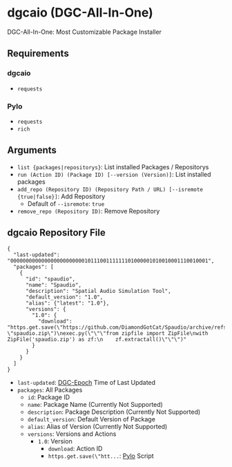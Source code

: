 # dgcaio (DGC-All-In-One)
DGC-All-In-One: Most Customizable Package Installer

## Requirements

### dgcaio
- `requests`

### Pylo
- `requests`
- `rich`

## Arguments
- `list {packages|repositorys}`: List installed Packages / Repositorys
- `run (Action ID) (Package ID) [--version (Version)]`: List installed packages
- `add_repo (Repository ID) (Repository Path / URL) [--isremote {true|false}]`: Add Repository
  - Default of `--isremote`: `true`
- `remove_repo (Repository ID)`: Remove Repository

## dgcaio Repository File
```
{
  "last-updated": "0000000000000000000000001011100111111101000001010010001110010001",
  "packages": [
    {
      "id": "spaudio",
      "name": "Spaudio",
      "description": "Spatial Audio Simulation Tool",
      "default_version": "1.0",
      "alias": {"latest": "1.0"},
      "versions": {
        "1.0": {
          "download": "https.get.save(\"https://github.com/DiamondGotCat/Spaudio/archive/refs/heads/main.zip\", \"spaudio.zip\")\nexec.py(\"\"\"from zipfile import ZipFile\nwith ZipFile('spaudio.zip') as zf:\n    zf.extractall()\"\"\")"
        }
      }
    }
  ]
}
```

- `last-updated`: [DGC-Epoch](https://github.com/DiamondGotCat/DGC-Epoch) Time of Last Updated
- `packages`: All Packages
  - `id`: Package ID
  - `name`: Package Name (Currently Not Supported)
  - `description`: Package Description (Currently Not Supported)
  - `default_version`: Default Version of Package
  - `alias`: Alias of Version (Currently Not Supported)
  - `versions`: Versions and Actions
    - `1.0`: Version
      - `download`: Action ID
      - `https.get.save(\"htt...`: [Pylo](https://github.com/DiamondGotCat/Pylo) Script
